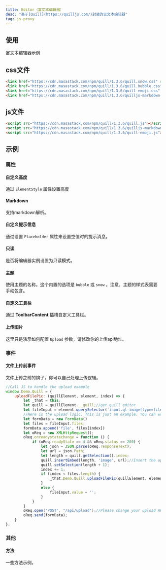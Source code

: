 ```yaml
---
title: Editor（富文本编辑器）
desc: "基于[Quill](https://quilljs.com/)封装的富文本编辑器"
tag: js-proxy
---
```


## 使用

富文本编辑器示例

<editor-usage></editor-usage>

## css文件

```html
<link href="https://cdn.masastack.com/npm/quill/1.3.6/quill.snow.css" rel="stylesheet">
<link href="https://cdn.masastack.com/npm/quill/1.3.6/quill.bubble.css" rel="stylesheet">
<link href="https://cdn.masastack.com/npm/quill/1.3.6/quill-emoji.css" rel="stylesheet">
<link href="https://cdn.masastack.com/npm/quill/1.3.6/quilljs-markdown-common-style.css" rel="stylesheet">
```

## js文件

```html
<script src="https://cdn.masastack.com/npm/quill/1.3.6/quill.js"></script>
<script src="https://cdn.masastack.com/npm/quill/1.3.6/quilljs-markdown.js"></script>
<script src="https://cdn.masastack.com/npm/quill/1.3.6/quill-emoji.js"></script>
```

## 示例

### 属性

#### 自定义高度

通过 `ElementStyle` 属性设置高度

<masa-example file="Examples.components.editor.Height"></masa-example>

#### Markdown

支持markdown解析。

<masa-example file="Examples.components.editor.Markdown"></masa-example>

#### 自定义提示信息

通过设置 `Placeholder` 属性来设置空值时的提示消息。

<masa-example file="Examples.components.editor.Placeholder"></masa-example>

#### 只读

是否将编辑器实例设置为只读模式。

<masa-example file="Examples.components.editor.ReadOnly"></masa-example>

#### 主题

使用主题的名称。这个内置的选项是 `bubble` 或 `snow` 。注意，主题的样式表需要手动包含。

<masa-example file="Examples.components.editor.Theme"></masa-example>

#### 自定义工具栏

通过 **ToolbarContent** 插槽自定义工具栏。

<masa-example file="Examples.components.editor.Toolbar"></masa-example>

#### 上传图片

这里只是演示如何配置 `Upload` 参数，请修改你的上传api地址。

<masa-example file="Examples.components.editor.UploadPicture"></masa-example>

### 事件

#### 文件上传前事件

文件上传之前的钩子，你可以自己处理上传逻辑。

```javascript
//Call JS to handle the upload example
window.Demo.Quill = {
    uploadFilePic: (quillElement, element, index) => {
        let _that = this;
        let quill = quillElement.__quill;//get quill editor
        let fileInput = element.querySelector('input.ql-image[type=file]')//get fileInput
        //Here is the upload logic. This is just an example. You can write your own processing logic
        let formData = new FormData()
        let files = fileInput.files;
        formData.append('file', files[index])
        let oReq = new XMLHttpRequest();
        oReq.onreadystatechange = function () {
            if (oReq.readyState == 4 && oReq.status == 200) {
                let json = JSON.parse(oReq.responseText);
                let url = json.Path;
                let length = quill.getSelection().index;
                quill.insertEmbed(length, 'image', url);//Insert the uploaded picture into the editor
                quill.setSelection(length + 1);
                index += 1;
                if (index < files.length) {
                    _that.Demo.Quill.uploadFilePic(quillElement, element, index);
                }
                else {
                    fileInput.value = '';
                }
            }
        }
        oReq.open('POST', "/api/upload");//Please change your upload API address
        oReq.send(formData);
    }
};
```

<masa-example file="Examples.components.editor.BeforeAllUpload"></masa-example>

### 其他

#### 方法

一些方法示例。

<masa-example file="Examples.components.editor.Method"></masa-example>